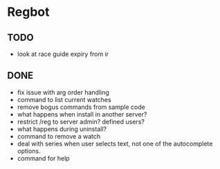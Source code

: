 # Regbot

## TODO
- look at race guide expiry from ir

## DONE
- fix issue with arg order handling
- command to list current watches
- remove bogus commands from sample code
- what happens when install in another server?
- restrict /reg to server admin? defined users?
- what happens during uninstall?
- command to remove a watch
- deal with series when user selects text, not one of the autocomplete options.
- command for help

